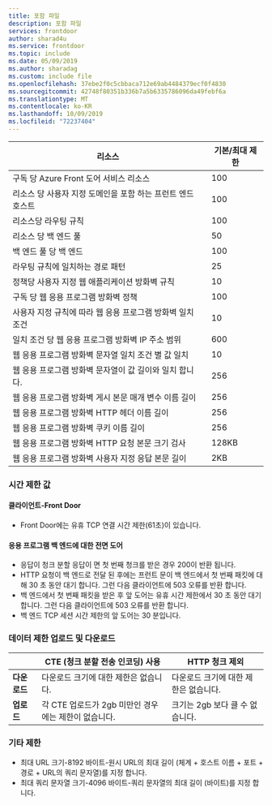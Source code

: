 ```yaml
---
title: 포함 파일
description: 포함 파일
services: frontdoor
author: sharad4u
ms.service: frontdoor
ms.topic: include
ms.date: 05/09/2019
ms.author: sharadag
ms.custom: include file
ms.openlocfilehash: 37ebe2f0c5cbbaca712e69ab4484379ecf0f4830
ms.sourcegitcommit: 42748f80351b336b7a5b6335786096da49febf6a
ms.translationtype: MT
ms.contentlocale: ko-KR
ms.lasthandoff: 10/09/2019
ms.locfileid: "72237404"
---
```

| 리소스 | 기본/최대 제한 |
| --- | --- |
| 구독 당 Azure Front 도어 서비스 리소스 | 100 |
| 리소스 당 사용자 지정 도메인을 포함 하는 프런트 엔드 호스트 | 100 |
| 리소스당 라우팅 규칙 | 100 |
| 리소스 당 백 엔드 풀 | 50 |
| 백 엔드 풀 당 백 엔드 | 100 |
| 라우팅 규칙에 일치하는 경로 패턴 | 25 |
| 정책당 사용자 지정 웹 애플리케이션 방화벽 규칙 | 10 |
| 구독 당 웹 응용 프로그램 방화벽 정책 | 100 |
| 사용자 지정 규칙에 따라 웹 응용 프로그램 방화벽 일치 조건 | 10 |
| 일치 조건 당 웹 응용 프로그램 방화벽 IP 주소 범위 | 600 |
| 웹 응용 프로그램 방화벽 문자열 일치 조건 별 값 일치 | 10 |
| 웹 응용 프로그램 방화벽 문자열이 값 길이와 일치 합니다. | 256 |
| 웹 응용 프로그램 방화벽 게시 본문 매개 변수 이름 길이 | 256 |
| 웹 응용 프로그램 방화벽 HTTP 헤더 이름 길이 | 256 |
| 웹 응용 프로그램 방화벽 쿠키 이름 길이 | 256 |
| 웹 응용 프로그램 방화벽 HTTP 요청 본문 크기 검사 | 128KB |
| 웹 응용 프로그램 방화벽 사용자 지정 응답 본문 길이 | 2KB |

### <a name="timeout-values"></a>시간 제한 값
#### <a name="client-to-front-door"></a>클라이언트-Front Door
- Front Door에는 유휴 TCP 연결 시간 제한(61초)이 있습니다.

#### <a name="front-door-to-application-back-end"></a>응용 프로그램 백 엔드에 대한 전면 도어
- 응답이 청크 분할 응답이 면 첫 번째 청크를 받은 경우 200이 반환 됩니다.
- HTTP 요청이 백 엔드로 전달 된 후에는 프런트 문이 백 엔드에서 첫 번째 패킷에 대해 30 초 동안 대기 합니다. 그런 다음 클라이언트에 503 오류를 반환 합니다.
- 백 엔드에서 첫 번째 패킷을 받은 후 앞 도어는 유휴 시간 제한에서 30 초 동안 대기 합니다. 그런 다음 클라이언트에 503 오류를 반환 합니다.
- 백 엔드 TCP 세션 시간 제한의 앞 도어는 30 분입니다.

### <a name="upload-and-download-data-limit"></a>데이터 제한 업로드 및 다운로드

|  | CTE (청크 분할 전송 인코딩) 사용 | HTTP 청크 제외 |
| ---- | ------- | ------- |
| **다운로드** | 다운로드 크기에 대한 제한은 없습니다. | 다운로드 크기에 대한 제한은 없습니다. |
| **업로드** |  각 CTE 업로드가 2gb 미만인 경우에는 제한이 없습니다. | 크기는 2gb 보다 클 수 없습니다. |

### <a name="other-limits"></a>기타 제한
- 최대 URL 크기-8192 바이트-원시 URL의 최대 길이 (체계 + 호스트 이름 + 포트 + 경로 + URL의 쿼리 문자열)를 지정 합니다.
- 최대 쿼리 문자열 크기-4096 바이트-쿼리 문자열의 최대 길이 (바이트)를 지정 합니다.
